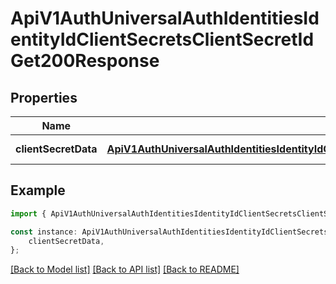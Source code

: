 # ApiV1AuthUniversalAuthIdentitiesIdentityIdClientSecretsClientSecretIdGet200Response


## Properties

Name | Type | Description | Notes
------------ | ------------- | ------------- | -------------
**clientSecretData** | [**ApiV1AuthUniversalAuthIdentitiesIdentityIdClientSecretsGet200ResponseClientSecretDataInner**](ApiV1AuthUniversalAuthIdentitiesIdentityIdClientSecretsGet200ResponseClientSecretDataInner.md) |  | [default to undefined]

## Example

```typescript
import { ApiV1AuthUniversalAuthIdentitiesIdentityIdClientSecretsClientSecretIdGet200Response } from './api';

const instance: ApiV1AuthUniversalAuthIdentitiesIdentityIdClientSecretsClientSecretIdGet200Response = {
    clientSecretData,
};
```

[[Back to Model list]](../README.md#documentation-for-models) [[Back to API list]](../README.md#documentation-for-api-endpoints) [[Back to README]](../README.md)
